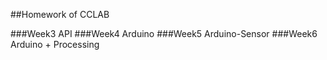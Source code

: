 ##Homework of CCLAB

###Week3  API
###Week4  Arduino
###Week5  Arduino-Sensor
###Week6  Arduino + Processing
